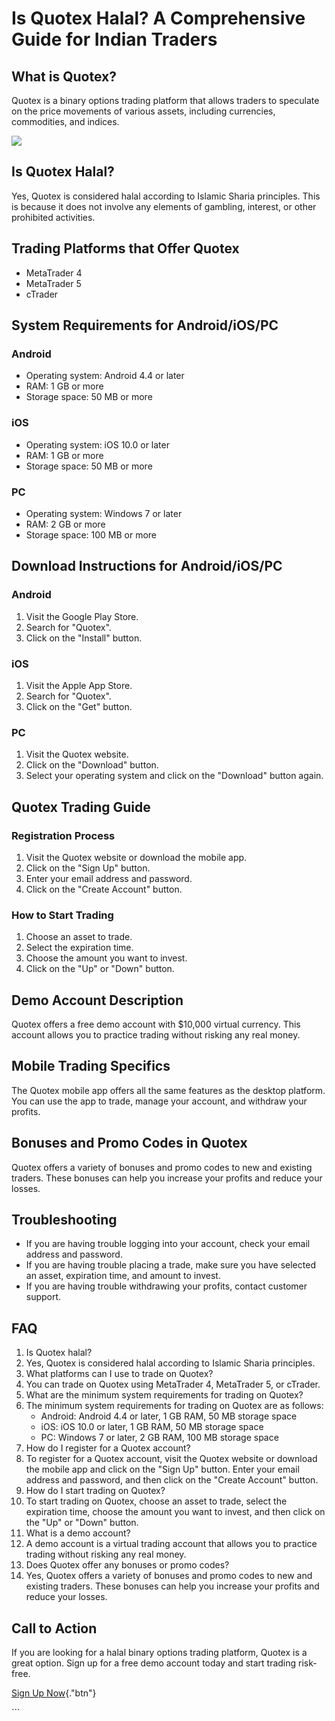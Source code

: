 # Is Quotex Halal? A Comprehensive Guide for Indian Traders

## What is Quotex?

Quotex is a binary options trading platform that allows traders to
speculate on the price movements of various assets, including
currencies, commodities, and indices.

[![](https://static.quotex.io/files/4_en/300_250.jpg)](https://traff.sbs/brokerqxlid)

## Is Quotex Halal?

Yes, Quotex is considered halal according to Islamic Sharia principles.
This is because it does not involve any elements of gambling, interest,
or other prohibited activities.

## Trading Platforms that Offer Quotex

-   MetaTrader 4
-   MetaTrader 5
-   cTrader

## System Requirements for Android/iOS/PC

### Android

-   Operating system: Android 4.4 or later
-   RAM: 1 GB or more
-   Storage space: 50 MB or more

### iOS

-   Operating system: iOS 10.0 or later
-   RAM: 1 GB or more
-   Storage space: 50 MB or more

### PC

-   Operating system: Windows 7 or later
-   RAM: 2 GB or more
-   Storage space: 100 MB or more

## Download Instructions for Android/iOS/PC

### Android

1.  Visit the Google Play Store.
2.  Search for "Quotex".
3.  Click on the "Install" button.

### iOS

1.  Visit the Apple App Store.
2.  Search for "Quotex".
3.  Click on the "Get" button.

### PC

1.  Visit the Quotex website.
2.  Click on the "Download" button.
3.  Select your operating system and click on the "Download"
    button again.

## Quotex Trading Guide

### Registration Process

1.  Visit the Quotex website or download the mobile app.
2.  Click on the "Sign Up" button.
3.  Enter your email address and password.
4.  Click on the "Create Account" button.

### How to Start Trading

1.  Choose an asset to trade.
2.  Select the expiration time.
3.  Choose the amount you want to invest.
4.  Click on the "Up" or "Down" button.

## Demo Account Description

Quotex offers a free demo account with \$10,000 virtual currency. This
account allows you to practice trading without risking any real money.

## Mobile Trading Specifics

The Quotex mobile app offers all the same features as the desktop
platform. You can use the app to trade, manage your account, and
withdraw your profits.

## Bonuses and Promo Codes in Quotex

Quotex offers a variety of bonuses and promo codes to new and existing
traders. These bonuses can help you increase your profits and reduce
your losses.

## Troubleshooting

-   If you are having trouble logging into your account, check your
    email address and password.
-   If you are having trouble placing a trade, make sure you have
    selected an asset, expiration time, and amount to invest.
-   If you are having trouble withdrawing your profits, contact customer
    support.

## FAQ

1.  Is Quotex halal?
2.  Yes, Quotex is considered halal according to Islamic Sharia
    principles.
3.  What platforms can I use to trade on Quotex?
4.  You can trade on Quotex using MetaTrader 4, MetaTrader 5, or
    cTrader.
5.  What are the minimum system requirements for trading on Quotex?
6.  The minimum system requirements for trading on Quotex are as
    follows:
    -   Android: Android 4.4 or later, 1 GB RAM, 50 MB storage space
    -   iOS: iOS 10.0 or later, 1 GB RAM, 50 MB storage space
    -   PC: Windows 7 or later, 2 GB RAM, 100 MB storage space
7.  How do I register for a Quotex account?
8.  To register for a Quotex account, visit the Quotex website or
    download the mobile app and click on the "Sign Up" button.
    Enter your email address and password, and then click on the
    "Create Account" button.
9.  How do I start trading on Quotex?
10. To start trading on Quotex, choose an asset to trade, select the
    expiration time, choose the amount you want to invest, and then
    click on the "Up" or "Down" button.
11. What is a demo account?
12. A demo account is a virtual trading account that allows you to
    practice trading without risking any real money.
13. Does Quotex offer any bonuses or promo codes?
14. Yes, Quotex offers a variety of bonuses and promo codes to new and
    existing traders. These bonuses can help you increase your profits
    and reduce your losses.

## Call to Action

If you are looking for a halal binary options trading platform, Quotex
is a great option. Sign up for a free demo account today and start
trading risk-free.

[Sign Up
Now](\%22https://broker-qx.pro/sign-up/?lid=1102511\%22){."btn"}

\`\`\`

